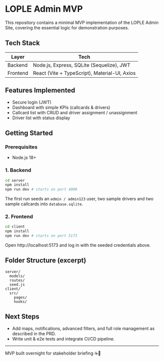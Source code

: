 # LOPLE Admin MVP

This repository contains a minimal MVP implementation of the LOPLE Admin Site, covering the essential logic for demonstration purposes.

## Tech Stack

| Layer    | Tech |
|----------|------|
| Backend  | Node.js, Express, SQLite (Sequelize), JWT |
| Frontend | React (Vite + TypeScript), Material-UI, Axios |

## Features Implemented

* Secure login (JWT)
* Dashboard with simple KPIs (callcards & drivers)
* Callcard list with CRUD and driver assignment / unassignment
* Driver list with status display

## Getting Started

### Prerequisites
* Node.js 18+

### 1. Backend

```bash
cd server
npm install
npm run dev # starts on port 4000
```
The first run seeds an `admin / admin123` user, two sample drivers and two sample callcards into `database.sqlite`.

### 2. Frontend

```bash
cd client
npm install
npm run dev # starts on port 5173
```

Open http://localhost:5173 and log in with the seeded credentials above.

## Folder Structure (excerpt)
```
server/
  models/
  routes/
  seed.js
client/
  src/
    pages/
    hooks/
```

## Next Steps
* Add maps, notifications, advanced filters, and full role management as described in the PRD.
* Write unit & e2e tests and integrate CI/CD pipeline.

---
MVP built overnight for stakeholder briefing ☕️🚀